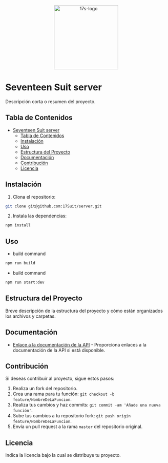 <p align="center">
  <a href="http://17suit.com/" target="blank"><img src="https://happy-wizard-8e8.notion.site/image/https%3A%2F%2Fs3-us-west-2.amazonaws.com%2Fsecure.notion-static.com%2F6d2d1032-2d0f-4236-af89-55db08f4be63%2Ficon-17suit3x.png?table=block&id=0ee88ee3-b023-45c4-9ef4-f6f2114a2697&spaceId=932f33f6-b4d4-4dd6-97b1-9c1feaa62f67&width=2000&userId=&cache=v2" width="200" alt="17s-logo" /></a>
</p>

# Seventeen Suit server

Descripción corta o resumen del proyecto.

## Tabla de Contenidos
- [Seventeen Suit server](#seventeen-suit-server)
  - [Tabla de Contenidos](#tabla-de-contenidos)
  - [Instalación](#instalación)
  - [Uso](#uso)
  - [Estructura del Proyecto](#estructura-del-proyecto)
  - [Documentación](#documentación)
  - [Contribución](#contribución)
  - [Licencia](#licencia)

## Instalación

1. Clona el repositorio:

```bash
git clone git@github.com:17Suit/server.git
```

2. Instala las dependencias:

```bash
npm install
```

## Uso

- build command
```bash
npm run build
```

- build command
```bash
npm run start:dev
```

## Estructura del Proyecto

Breve descripción de la estructura del proyecto y cómo están organizados los archivos y carpetas.

## Documentación

- [Enlace a la documentación de la API](#) - Proporciona enlaces a la documentación de la API si está disponible.

## Contribución

Si deseas contribuir al proyecto, sigue estos pasos:

1. Realiza un fork del repositorio.
2. Crea una rama para tu función: `git checkout -b feature/NombreDeLaFuncion`.
3. Realiza tus cambios y haz commits: `git commit -am 'Añade una nueva función'`.
4. Sube tus cambios a tu repositorio fork: `git push origin feature/NombreDeLaFuncion`.
5. Envía un pull request a la rama `master` del repositorio original.

## Licencia

Indica la licencia bajo la cual se distribuye tu proyecto.
